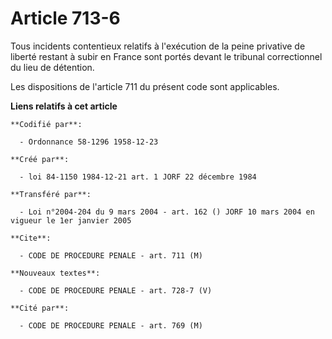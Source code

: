 # Article 713-6

Tous incidents contentieux relatifs à l'exécution de la peine privative de liberté restant à subir en France sont portés
devant le tribunal correctionnel du lieu de détention.

Les dispositions de l'article 711 du présent code sont applicables.

**Liens relatifs à cet article**

	**Codifié par**:

	  - Ordonnance 58-1296 1958-12-23

	**Créé par**:

	  - loi 84-1150 1984-12-21 art. 1 JORF 22 décembre 1984

	**Transféré par**:

	  - Loi n°2004-204 du 9 mars 2004 - art. 162 () JORF 10 mars 2004 en vigueur le 1er janvier 2005

	**Cite**:

	  - CODE DE PROCEDURE PENALE - art. 711 (M)

	**Nouveaux textes**:

	  - CODE DE PROCEDURE PENALE - art. 728-7 (V)

	**Cité par**:

	  - CODE DE PROCEDURE PENALE - art. 769 (M)
